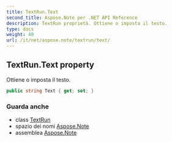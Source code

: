 ```yaml
---
title: TextRun.Text
second_title: Aspose.Note per .NET API Reference
description: TextRun proprietà. Ottiene o imposta il testo.
type: docs
weight: 40
url: /it/net/aspose.note/textrun/text/
---
```

## TextRun.Text property

Ottiene o imposta il testo.

```csharp
public string Text { get; set; }
```

### Guarda anche

* class [TextRun](../)
* spazio dei nomi [Aspose.Note](../../textrun/)
* assemblea [Aspose.Note](../../../)


